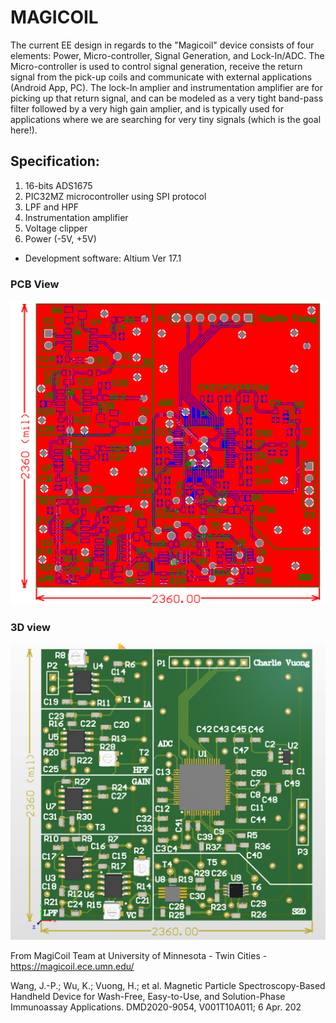 # MAGICOIL 

The current EE design in regards to the "Magicoil" device consists of four elements: Power, Micro-controller, Signal Generation, and Lock-In/ADC. The Micro-controller is used to control signal generation, receive the return signal from the pick-up coils and communicate with external applications (Android App, PC). The lock-In amplier and instrumentation amplifier are for picking up that return signal, and can be modeled as a very tight band-pass filter followed by a very high gain amplier, and is typically used for applications where we are searching for very tiny signals (which is the goal here!).

## Specification:

1) 16-bits ADS1675
2) PIC32MZ microcontroller using SPI protocol
3) LPF and HPF
4) Instrumentation amplifier
5) Voltage clipper
6) Power (-5V, +5V)
* Development software: Altium Ver 17.1

### PCB View
![](PCB.PNG)
### 3D view
![](3D_view.PNG)



From MagiCoil Team at University of Minnesota - Twin Cities - https://magicoil.ece.umn.edu/

Wang, J.-P.; Wu, K.; Vuong, H.; et al. Magnetic Particle Spectroscopy-Based Handheld Device for Wash-Free, 
Easy-to-Use, and Solution-Phase Immunoassay Applications. DMD2020-9054, V001T10A011; 6 Apr. 202
